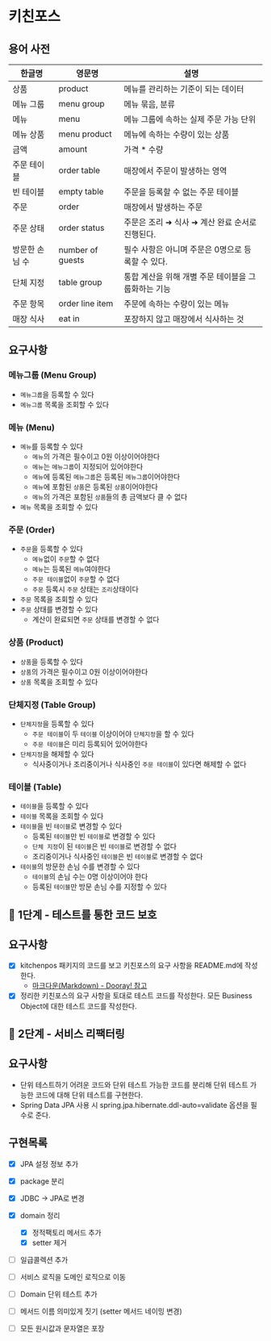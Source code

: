 # 키친포스

## 용어 사전

| 한글명 | 영문명 | 설명 |
| --- | --- | --- |
| 상품 | product | 메뉴를 관리하는 기준이 되는 데이터 |
| 메뉴 그룹 | menu group | 메뉴 묶음, 분류 |
| 메뉴 | menu | 메뉴 그룹에 속하는 실제 주문 가능 단위 |
| 메뉴 상품 | menu product | 메뉴에 속하는 수량이 있는 상품 |
| 금액 | amount | 가격 * 수량 |
| 주문 테이블 | order table | 매장에서 주문이 발생하는 영역 |
| 빈 테이블 | empty table | 주문을 등록할 수 없는 주문 테이블 |
| 주문 | order | 매장에서 발생하는 주문 |
| 주문 상태 | order status | 주문은 조리 ➜ 식사 ➜ 계산 완료 순서로 진행된다. |
| 방문한 손님 수 | number of guests | 필수 사항은 아니며 주문은 0명으로 등록할 수 있다. |
| 단체 지정 | table group | 통합 계산을 위해 개별 주문 테이블을 그룹화하는 기능 |
| 주문 항목 | order line item | 주문에 속하는 수량이 있는 메뉴 |
| 매장 식사 | eat in | 포장하지 않고 매장에서 식사하는 것 |

## 요구사항

### 메뉴그룹 (Menu Group)
- `메뉴그룹`을 등록할 수 있다
- `메뉴그룹` 목록을 조회할 수 있다

### 메뉴 (Menu)
- `메뉴`를 등록할 수 있다
    - `메뉴`의 가격은 필수이고 0원 이상이어야한다
    - `메뉴`는 `메뉴그룹`이 지정되어 있어야한다
    - `메뉴`에 등록된 `메뉴그룹`은 등록된 `메뉴그룹`이어야한다
    - `메뉴`에 포함된 `상품`은 등록된 `상품`이어야한다
    - `메뉴`의 가격은 포함된 `상품`들의 총 금액보다 클 수 없다
- `메뉴` 목록을 조회할 수 있다

### 주문 (Order)
- `주문`을 등록할 수 있다
    - `메뉴`없이 `주문`할 수 없다
    - `메뉴`는 등록된 `메뉴`여야한다
    - `주문 테이블`없이 `주문`할 수 없다
    - `주문` 등록시 `주문` 상태는 `조리`상태이다
- `주문` 목록을 조회할 수 있다
- `주문` 상태를 변경할 수 있다
    - 계산이 완료되면 `주문` 상태를 변경할 수 없다

### 상품 (Product)
- `상품`을 등록할 수 있다
- `상품`의 가격은 필수이고 0원 이상이어야한다
- `상품` 목록을 조회할 수 있다

### 단체지정 (Table Group)
- `단체지정`을 등록할 수 있다
    - `주문 테이블`이 두 `테이블` 이상이어야 `단체지정`을 할 수 있다
    - `주문 테이블`은 미리 등록되어 있어야한다
- `단체지정`을 해제할 수 있다
    - 식사중이거나 조리중이거나 식사중인 `주문 테이블`이 있다면 해제할 수 없다

### 테이블 (Table)
- `테이블`을 등록할 수 있다
- `테이블` 목록을 조회할 수 있다
- `테이블`을 빈 `테이블`로 변경할 수 있다
    - 등록된 `테이블`만 빈 `테이블`로 변경할 수 있다
    - `단체 지정`이 된 `테이블`은 빈 `테이블`로 변경할 수 없다
    - 조리중이거나 식사중인 `테이블`은 빈 `테이블`로 변경할 수 없다
- `테이블`의 방문한 손님 수를 변경할 수 있다
    - `테이블`의 손님 수는 0명 이상이어야 한다
    - 등록된 `테이블`만 방문 손님 수를 지정할 수 있다
    

## 🚀 1단계 - 테스트를 통한 코드 보호
## 요구사항
- [x] kitchenpos 패키지의 코드를 보고 키친포스의 요구 사항을 README.md에 작성한다.
    - [마크다운(Markdown) - Dooray! 참고](https://dooray.com/htmls/guides/markdown_ko_KR.html)
- [x] 정리한 키친포스의 요구 사항을 토대로 테스트 코드를 작성한다. 모든 Business Object에 대한 테스트 코드를 작성한다.

## 🚀 2단계 - 서비스 리팩터링
## 요구사항
- 단위 테스트하기 어려운 코드와 단위 테스트 가능한 코드를 분리해 단위 테스트 가능한 코드에 대해 단위 테스트를 구현한다.
- Spring Data JPA 사용 시 spring.jpa.hibernate.ddl-auto=validate 옵션을 필수로 준다.

## 구현목록
- [x] JPA 설정 정보 추가
- [x] package 분리
- [x] JDBC -> JPA로 변경
- [x] domain 정리
    - [x] 정적팩토리 메서드 추가
    - [x] setter 제거
- [ ] 일급콜렉션 추가
- [ ] 서비스 로직을 도메인 로직으로 이동
- [ ] Domain 단위 테스트 추가
- [ ] 메서드 이름 의미있게 짓기 (setter 메서드 네이밍 변경)
- [ ] 모든 원시값과 문자열은 포장

